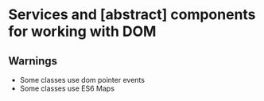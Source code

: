 # Services and [abstract] components for working with DOM

## Warnings
- Some classes use dom pointer events
- Some classes use ES6 Maps